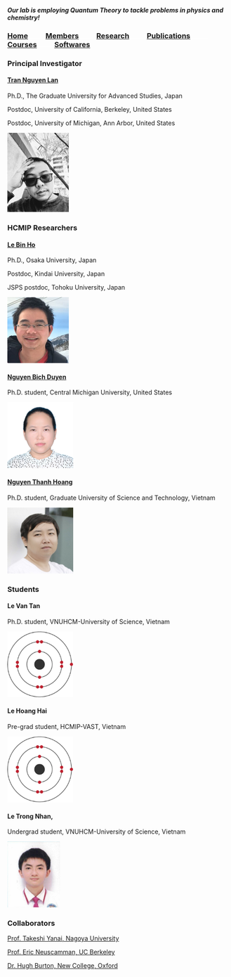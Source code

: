 **_Our lab is employing Quantum Theory to tackle problems in physics and chemistry!_**
  
### [Home](index.md)<img src="test_space.png" width="40" height="1">[**Members**](members.md)<img src="test_space.png" width="40" height="1">[Research](research.md)<img src="test_space.png" width="40" height="1">[Publications](Publications)<img src="test_space.png" width="40" height="1">[Courses](courses.md)<img src="test_space.png" width="40" height="1">[Softwares](softwares.md)

### **Principal Investigator**
#### [Tran Nguyen Lan](LanTran_CV_0421.pdf)
Ph.D., The Graduate University for Advanced Studies, Japan

Postdoc, University of California, Berkeley, United States

Postdoc, University of Michigan, Ann Arbor, United States


<img src="Lan2.jpg" width="140" height="180">

### **HCMIP Researchers**
#### [Le Bin Ho](DrLeBinHo-CV.pdf)
Ph.D., Osaka University, Japan

Postdoc, Kindai University, Japan

JSPS postdoc, Tohoku University, Japan

<img src="BinHo.jpg" width="140" height="150">

#### [Nguyen Bich Duyen](NguyenBichDuyen-EN.pdf)

Ph.D. student, Central Michigan University, United States

<img src="Duyen.jpg" width="150" height="150">

#### [Nguyen Thanh Hoang](NguyenThanhHoang-CV.pdf)

Ph.D. student, Graduate University of Science and Technology, Vietnam

<img src="Hoang.jpg" width="150" height="150">

### **Students**

#### Le Van Tan

Ph.D. student, VNUHCM-University of Science, Vietnam

<img src="Tan2.jpg" width="150" height="150">

#### Le Hoang Hai 

Pre-grad student, HCMIP-VAST, Vietnam

<img src="Hai2.jpg" width="150" height="150">

#### Le Trong Nhan, 

Undergrad student, VNUHCM-University of Science, Vietnam

<img src="Nhan.jpg" width="120" height="150">
  
### **Collaborators**
  [Prof. Takeshi Yanai, Nagoya University](https://www.iaqms.org/members/yanai.php)

  [Prof. Eric Neuscamman, UC Berkeley](https://neuscammanlab.com/)

  [Dr. Hugh Burton, New College, Oxford](https://www.hughburton.com/)
